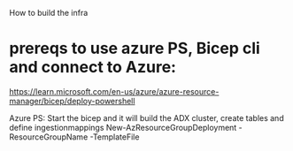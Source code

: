 How to build the infra

# prereqs to use azure PS, Bicep cli and connect to Azure:
https://learn.microsoft.com/en-us/azure/azure-resource-manager/bicep/deploy-powershell

Azure PS:
Start the bicep and it will build the ADX cluster, create tables and define ingestionmappings
New-AzResourceGroupDeployment -ResourceGroupName <resource-group-name> -TemplateFile <path-to-bicep>
